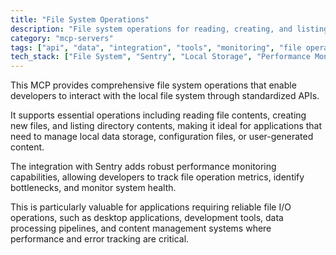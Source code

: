 ```yaml
---
title: "File System Operations"
description: "File system operations for reading, creating, and listing files with Sentry performance monitoring."
category: "mcp-servers"
tags: ["api", "data", "integration", "tools", "monitoring", "file operations", "local file system", "performance metrics"]
tech_stack: ["File System", "Sentry", "Local Storage", "Performance Monitoring", "APIs"]
---
```


This MCP provides comprehensive file system operations that enable developers to interact with the local file system through standardized APIs. 

It supports essential operations including reading file contents, creating new files, and listing directory contents, making it ideal for applications that need to manage local data storage, configuration files, or user-generated content.

The integration with Sentry adds robust performance monitoring capabilities, allowing developers to track file operation metrics, identify bottlenecks, and monitor system health. 

This is particularly valuable for applications requiring reliable file I/O operations, such as desktop applications, development tools, data processing pipelines, and content management systems where performance and error tracking are critical.